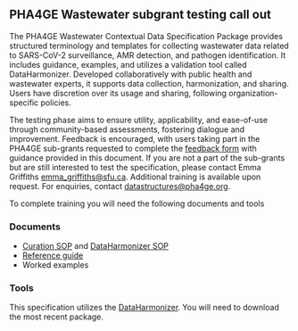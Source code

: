 ## PHA4GE Wastewater subgrant testing call out

The PHA4GE Wastewater Contextual Data Specification Package provides structured terminology and templates for collecting wastewater data related to SARS-CoV-2 surveillance, AMR detection, and pathogen identification. It includes guidance, examples, and utilizes a validation tool called DataHarmonizer. Developed collaboratively with public health and wastewater experts, it supports data collection, harmonization, and sharing. Users have discretion over its usage and sharing, following organization-specific policies. 

The testing phase aims to ensure utility, applicability, and ease-of-use through community-based assessments, fostering dialogue and improvement. Feedback is encouraged, with users taking part in the PHA4GE sub-grants requested to complete the [feedback form]() with guidance provided in this document. If you are not a part of the sub-grants but are still interested to test the specification, please contact Emma Griffiths emma_griffiths@sfu.ca. Additional training is available upon request. For enquiries, contact datastructures@pha4ge.org.

To complete training you will need the following documents and tools

### Documents
- [Curation SOP](https://docs.google.com/document/d/e/2PACX-1vQAUwv90ne1eQ8ta3SUU3uM6Dz9oWn6AoMjKfOfdTXu_qyM8MBIYMljFotkMQYVEAoZpKmfbREKsDo5/pub) and [DataHarmonizer SOP](https://docs.google.com/document/d/e/2PACX-1vT8jkHE2IysD4qgGLHDfSlVn7VdvMmb3ZHF2vN35n4x8YJHyGB4XHzFoi_QidyRMYKDPb93aZ9nxMpm/pub)
- [Reference guide](https://github.com/pha4ge/Wastewater_Contextual_Data_Specification/tree/main/Reference%20Guide)
- Worked examples


### Tools

This specification utilizes the [DataHarmonizer](https://github.com/cidgoh/pathogen-genomics-package/releases). You will need to download the most recent package.
